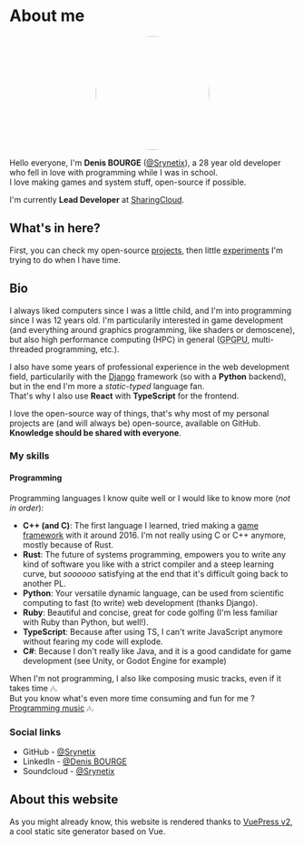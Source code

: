 # About me

<p align="center">
    <img src="/images/me.jpg" style="width: 200px; height: 200px; border-radius: 50%">
</p>

Hello everyone, I'm **Denis BOURGE** ([@Srynetix](https://github.com/Srynetix)), a 28 year old developer who fell in love with programming while I was in school.  
I love making games and system stuff, open-source if possible.

I'm currently **Lead Developer** at [SharingCloud](https://github.com/sharingcloud/).

## What's in here?

First, you can check my open-source [projects](./projects/), then little [experiments](./experiments/) I'm trying to do when I have time.  

## Bio

I always liked computers since I was a little child, and I'm into programming since I was 12 years old.
I'm particularily interested in game development (and everything around graphics programming, like shaders or demoscene), but also high performance computing (HPC) in general (<abbr title="General-Purpose computation on Graphic Processing Units">GPGPU</abbr>, multi-threaded programming, etc.).  

I also have some years of professional experience in the web development field, particularily with the [Django](https://www.djangoproject.com/) framework (so with a **Python** backend), but in the end I'm more a *static-typed* language fan.  
That's why I also use **React** with **TypeScript** for the frontend.

I love the open-source way of things, that's why most of my personal projects are (and will always be) open-source, available on GitHub.  
**Knowledge should be shared with everyone**.

### My skills

#### Programming

Programming languages I know quite well or I would like to know more (*not in order*):

- **C++ (and C)**: The first language I learned, tried making a [game framework](./projects/game-related/hx3d-framework.html) with it around 2016. I'm not really using C or C++ anymore, mostly because of Rust.
- **Rust**: The future of systems programming, empowers you to write any kind of software you like with a strict compiler and a steep learning curve, but *soooooo* satisfying at the end that it's difficult going back to another PL.
- **Python**: Your versatile dynamic language, can be used from scientific computing to fast (to write) web development (thanks Django).
- **Ruby**: Beautiful and concise, great for code golfing (I'm less familiar with Ruby than Python, but well!).
- **TypeScript**: Because after using TS, I can't write JavaScript anymore without fearing my code will explode.
- **C#**: Because I don't really like Java, and it is a good candidate for game development (see Unity, or Godot Engine for example)

When I'm not programming, I also like composing music tracks, even if it takes time :notes:.  
But you know what's even more time consuming and fun for me ? [Programming music](./experiments/audio/csound.html) :notes:.

### Social links

- GitHub - [@Srynetix](https://github.com/Srynetix)
- LinkedIn - [@Denis BOURGE](https://www.linkedin.com/in/denis-bourge-09676a110/)
- Soundcloud - [@Srynetix](https://soundcloud.com/srynetix)

## About this website

As you might already know, this website is rendered thanks to [VuePress v2](https://v2.vuepress.vuejs.org/), a cool static site generator based on Vue.
